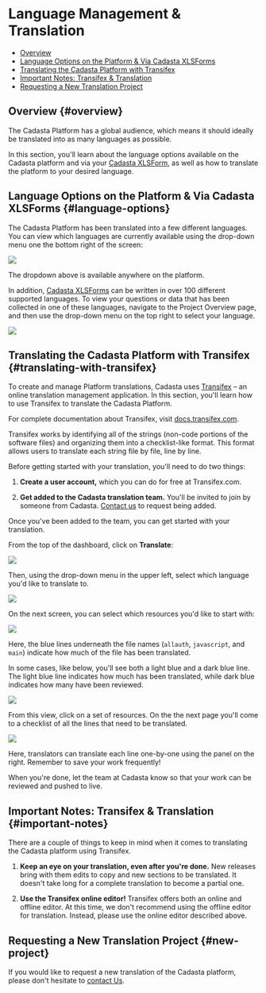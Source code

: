 # Language Management & Translation 

* [Overview](#overview)
* [Language Options on the Platform & Via Cadasta XLSForms](#language-options)
* [Translating the Cadasta Platform with Transifex](#translating-with-transifex)
* [Important Notes: Transifex & Translation](#important-notes)
* [Requesting a New Translation Project](#new-project)

## Overview {#overview}

The Cadasta Platform has a global audience, which means it should ideally be translated into as many languages as possible. 

In this section, you'll learn about the language options available on the Cadasta platform and via your [Cadasta XLSForm](09-XLSForms.md), as well as how to translate the platform to your desired language.

## Language Options on the Platform & Via Cadasta XLSForms {#language-options}

The Cadasta Platform has been translated into a few different languages. You can view which languages are currently available using the drop-down menu one the bottom right of the screen:

![](/assets/translation.png)

The dropdown above is available anywhere on the platform.

In addition, [Cadasta XLSForms](09-XLSForms.md) can be written in over 100 different supported languages. To view your questions or data that has been collected in one of these languages, navigate to the Project Overview page, and then use the drop-down menu on the top right to select your language.

![](/assets/translation-01-xlsform.png)

## Translating the Cadasta Platform with Transifex {#translating-with-transifex}

To create and manage Platform translations, Cadasta uses <a href="https://www.transifex.com/" target="_blank">Transifex</a> – an online translation management application. In this section, you'll learn how to use Transifex to translate the Cadasta Platform.

For complete documentation about Transifex, visit <a href="https://docs.transifex.com/" target="_blank">docs.transifex.com</a>.

Transifex works by identifying all of the strings (non-code portions of the software files) and organizing them into a checklist-like format. This format allows users to translate each string file by file, line by line. 

Before getting started with your translation, you'll need to do two things:

1. **Create a user account,** which you can do for free at Transifex.com. 

2. **Get added to the Cadasta translation team.** You'll be invited to join by someone from Cadasta. <a href="http://cadasta.org/contact/" target="_blank">Contact us</a> to request being added.

Once you've been added to the team, you can get started with your translation.

From the top of the dashboard, click on **Translate**:

![](/assets/transifex-01-ai.png)

Then, using the drop-down menu in the upper left, select which language you'd like to translate to.

![](/assets/transifex-02-ai.png)

On the next screen, you can select which resources you'd like to start with:

![](/assets/transifex-04-ai.png)

Here, the blue lines underneath the file names (`allauth`, `javascript`, and `main`) indicate how much of the file has been translated. 

In some cases, like below, you'll see both a light blue and a dark blue line. The light blue line indicates how much has been translated, while dark blue indicates how many have been reviewed.

![](/assets/transifex-06-ai.png)

From this view, click on a set of resources. On the the next page you'll come to a checklist of all the lines that need to be translated. 

![](/assets/transifex-05-ai.png)

Here, translators can translate each line one-by-one using the panel on the right. Remember to save your work frequently!

When you're done, let the team at Cadasta know so that your work can be reviewed and pushed to live.

## Important Notes: Transifex & Translation {#important-notes}

There are a couple of things to keep in mind when it comes to translating the Cadasta platform using Transifex. 

1. **Keep an eye on your translation, even after you're done.** New releases bring with them edits to copy and new sections to be translated. It doesn't take long for a complete translation to become a partial one.

2. **Use the Transifex online editor!** Transifex offers both an online and offline editor. At this time, we don't recommend using the offline editor for translation. Instead, please use the online editor described above. 

## Requesting a New Translation Project {#new-project}

If you would like to request a new translation of the Cadasta platform, please don't hesitate to <a href="http://cadasta.org/contact/" target="_blank">contact Us</a>.







